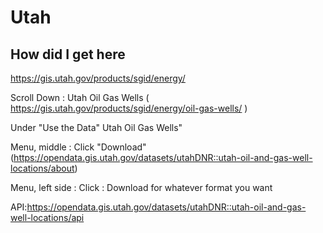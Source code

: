 # Utah

## How did I get here
https://gis.utah.gov/products/sgid/energy/

Scroll Down : Utah Oil Gas Wells ( https://gis.utah.gov/products/sgid/energy/oil-gas-wells/ )

Under "Use the Data" Utah Oil Gas Wells" 

Menu, middle : Click "Download" (https://opendata.gis.utah.gov/datasets/utahDNR::utah-oil-and-gas-well-locations/about)

Menu, left side : Click : Download for whatever format you want 

API:https://opendata.gis.utah.gov/datasets/utahDNR::utah-oil-and-gas-well-locations/api



